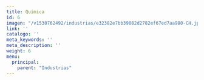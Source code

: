 ```yaml
---
title: Química
id: 6
imagen: "/v1530762492/industrias/e32382e7bb39082d2782ef67ed7aa980-CH.jpg"
link: ''
catalogo: ''
meta_keywords: ''
meta_description: ''
weight: 6
menu:
  principal:
    parent: "Industrias"
---
```

